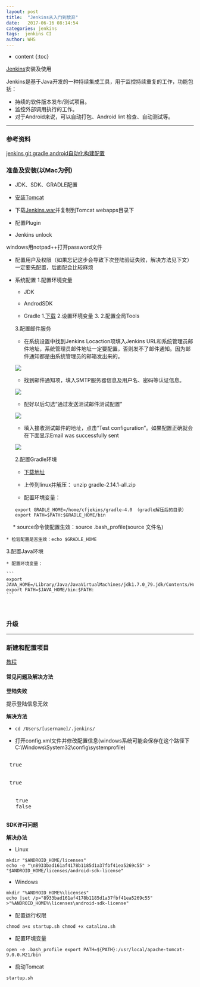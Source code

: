 ```yaml
---
layout: post
title:  "Jenkins从入门到放弃"
date:   2017-06-16 08:14:54
categories: jenkins
tags:  jenkins CI
author: WHS
---
```


* content
{:toc}

[Jenkins](https://jenkins.io/)安装及使用

Jenkins是基于Java开发的一种持续集成工具，用于监控持续重复的工作，功能包括：
* 持续的软件版本发布/测试项目。
* 监控外部调用执行的工作。
* 对于Android来说，可以自动打包、Android lint 检查、自动测试等。



***

### 参考资料

[jenkins git gradle android自动化构建配置](http://www.cnblogs.com/wnfindbug/p/5784476.html)

### 准备及安装(以Mac为例)

* JDK、SDK、GRADLE配置

* [安装Tomcat](http://wuhongsheng.top/2017/06/14/Tomcat安装从入门到放弃/)

* 下载[Jenkins.war](https://jenkins.io/doc/)并复制到Tomcat webapps目录下

* 配置Plugin

* Jenkins unlock

windows用notpad++打开password文件

* 配置用户及权限（如果忘记这步会导致下次登陆验证失败，解决方法见下文）一定要先配置，后面配会比较麻烦

* 系统配置
  1.配置环境变量

    * JDK

    * AndrodSDK

    * Gradle
      1.[下载](http://services.gradle.org/distributions)
      2.设置环境变量
      3.
  2.配置全局Tools

  3.配置邮件服务

    * 在系统设置中找到Jenkins Locaction项填入Jenkins URL和系统管理员邮件地址，系统管理员邮件地址一定要配置，否则发不了邮件通知。因为邮件通知都是由系统管理员的邮箱发出来的。

    ![](http://img.blog.csdn.net/20161103193043944?watermark/2/text/aHR0cDovL2Jsb2cuY3Nkbi5uZXQv/font/5a6L5L2T/fontsize/400/fill/I0JBQkFCMA==/dissolve/70/gravity/Center)

    * 找到邮件通知项，填入SMTP服务器信息及用户名、密码等认证信息。

    ![](http://img.blog.csdn.net/20161103193101791?watermark/2/text/aHR0cDovL2Jsb2cuY3Nkbi5uZXQv/font/5a6L5L2T/fontsize/400/fill/I0JBQkFCMA==/dissolve/70/gravity/Center)

    * 配好以后勾选“通过发送测试邮件测试配置”

    ![](http://img.blog.csdn.net/20161103193124369?watermark/2/text/aHR0cDovL2Jsb2cuY3Nkbi5uZXQv/font/5a6L5L2T/fontsize/400/fill/I0JBQkFCMA==/dissolve/70/gravity/Center)

    * 填入接收测试邮件的地址，点击“Test configuration”。如果配置正确就会在下面显示Email was successfully sent

    ![](http://img.blog.csdn.net/20161103193149854?watermark/2/text/aHR0cDovL2Jsb2cuY3Nkbi5uZXQv/font/5a6L5L2T/fontsize/400/fill/I0JBQkFCMA==/dissolve/70/gravity/Center)


  2.配置Gradle环境
    * [下载地址](http://services.gradle.org/distributions)

    * 上传到linux并解压： unzip gradle-2.14.1-all.zip 

    * 配置环境变量：

    ```
    export GRADLE_HOME=/home/cfjekins/gradle-4.0 （gradle解压后的目录）
    export PATH=$PATH:$GRADLE_HOME/bin
    ```
　 
    * source命令使配置生效：source .bash_profile(source 文件名)

    * 检验配置是否生效：echo $GRADLE_HOME



  3.配置Java环境  

    * 配置环境变量：

    ```
    export JAVA_HOME=/Library/Java/JavaVirtualMachines/jdk1.7.0_79.jdk/Contents/Home
    export PATH=$JAVA_HOME/bin:$PATH:
    ```
　 



### 升级



***

### 新建和配置项目


[教程](http://wangkuiwu.github.io/2015/08/07/jenkins-02/)

#### 常见问题及解决方法

**登陆失败**

提示登陆信息无效

**解决方法**

* ```cd /Users/[username]/.jenkins/```


* 打开config.xml文件并修改配置信息(windows系统可能会保存在这个路径下C:\Windows\System32\config\systemprofile)

<pre class="prettyprint lang-xml">
 <!--修改成false-->
 <useSecurity>true</useSecurity>
 <!--删除 </authorizationStrategy>和</securityRealm>,重启jenkins，重新打开jenkins即可-->
 <authorizationStrategy class="hudson.security.FullControlOnceLoggedInAuthorizationStrategy">
 <denyAnonymousReadAccess>true</denyAnonymousReadAccess>
 </authorizationStrategy>
 <securityRealm class="hudson.security.HudsonPrivateSecurityRealm">
   <disableSignup>true</disableSignup>
   <enableCaptcha>false</enableCaptcha>
 </securityRealm>
</pre>

 **SDK许可问题**

 **解决办法**

 * Linux

```
mkdir "$ANDROID_HOME/licenses"
echo -e "\n8933bad161af4178b1185d1a37fbf41ea5269c55" > "$ANDROID_HOME/licenses/android-sdk-license"
```
 * Windows

```
mkdir "%ANDROID_HOME%\licenses"
echo |set /p="8933bad161af4178b1185d1a37fbf41ea5269c55" >"%ANDROID_HOME%\licenses\android-sdk-license"
```



* 配置运行权限

``
chmod a+x startup.sh
chmod +x catalina.sh
``

* 配置环境变量

``
open -e .bash_profile
export PATH=${PATH}:/usr/local/apache-tomcat-9.0.0.M21/bin
``

* 启动Tomcat

``
startup.sh
``





